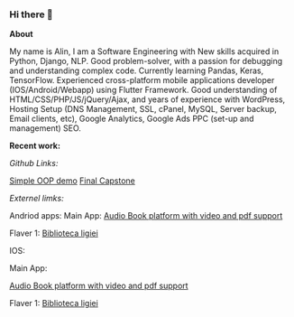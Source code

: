 ### Hi there 👋

**About**

My name is Alin, I am a Software Engineering with New skills acquired in Python, Django, NLP. Good problem-solver, with a passion for debugging and understanding complex code. Currently learning Pandas, Keras, TensorFlow.
Experienced cross-platform mobile applications developer (IOS/Android/Webapp) using Flutter Framework.
Good understanding of HTML/CSS/PHP/JS/jQuery/Ajax, and years of experience with WordPress, Hosting Setup (DNS Management, SSL, cPanel, MySQL, Server backup, Email clients, etc), Google Analytics, Google Ads PPC (set-up and management) SEO. 

**Recent work:**

*Github Links:*

[Simple OOP demo](https://github.com/elisrizea/shoes_inventory)
[Final Capstone](https://github.com/elisrizea/finalCapstone)

*Externel limks:*

Andriod apps:
Main App:
[Audio Book platform with video and pdf support](https://play.google.com/store/apps/details?id=com.a2.books)
        
        
Flaver 1:
[Biblioteca ligiei](https://play.google.com/store/apps/details?id=com.a2.i1&hl=en_US&gl=US)
        
        
IOS:
      
Main App:
      
[Audio Book platform with video and pdf support](https://apps.apple.com/us/app/a2-books/id1596772645)
        
        
Flaver 1:
[Biblioteca ligiei](https://apps.apple.com/us/app/biblioteca-ligiei/id1623380233)
        



<!--
**elisrizea/elisrizea** is a ✨ _special_ ✨ repository because its `README.md` (this file) appears on your GitHub profile.

Here are some ideas to get you started:

- 🔭 I’m currently working on ...
- 🌱 I’m currently learning ...
- 👯 I’m looking to collaborate on ...
- 🤔 I’m looking for help with ...
- 💬 Ask me about ...
- 📫 How to reach me: ...
- 😄 Pronouns: ...
- ⚡ Fun fact: ...
-->
